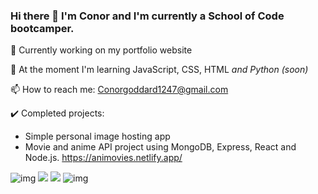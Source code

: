 ### Hi there 👋 I'm Conor and I'm currently a School of Code bootcamper.

🔭 Currently working on my portfolio website

🌱 At the moment I'm learning JavaScript, CSS, HTML *and Python (soon)*

📫 How to reach me: Conorgoddard1247@gmail.com


✔️ Completed projects: 
- Simple personal image hosting app
- Movie and anime API project using MongoDB, Express, React and Node.js. https://animovies.netlify.app/

![img](https://puu.sh/JgCGE/c78e914cbc.png)
<img src = "https://puu.sh/JgCST/27772e3cfe.png" width /> 
<img src = "https://puu.sh/JgCSV/4921d23503.png"  />
![img](https://puu.sh/JgCGS/a2b99ca275.png)
